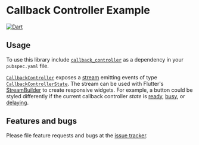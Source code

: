 
# Callback Controller Example

[![Dart](https://github.com/simphotonics/callback_controller/actions/workflows/dart.yml/badge.svg)](https://github.com/simphotonics/callback_controller/actions/workflows/dart.yml)

## Usage

To use this library include [`callback_controller`][callback_controller]
as a dependency in your `pubspec.yaml` file.


[`CallbackController`][CallbackController] exposes a [stream] emitting events of
type [`CallbackControllerState`][CallbackControllerState].
The stream can be used
with Flutter's [StreamBuilder] to create responsive widgets. For example, a
button could be styled differently if the current callback controller *state* is
[ready][ready], [busy][busy], or [delaying][delaying].




## Features and bugs

Please file feature requests and bugs at the [issue tracker].


<!-- Links -->

[issue tracker]: https://github.com/simphotonics/callback_controller/issues

[example]: https://github.com/simphotonics/callback_controller/tree/main/example

[callback_controller]: https://pub.dev/packages/callback_controller

[CallbackController]: https://pub.dev/documentation/callback_controller/latest/callback_controller/CallbackController-class.html

[CallbackControllerState]: https://pub.dev/documentation/callback_controller/latest/callback_controller/CallbackControllerState.html

[CallbackLimiter]: https://pub.dev/documentation/callback_controller/latest/callback_controller/CallbackLimiter-class.html

[CallbackDelayer]: https://pub.dev/documentation/callback_controller/latest/callback_controller/CallbackDelayer-class.html

[stream]: https://pub.dev/documentation/callback_controller/latest/callback_controller/CallbackController/stream.html

[StreamBuilder]: https://api.flutter.dev/flutter/widgets/StreamBuilder-class.html

[ready]:https://pub.dev/documentation/callback_controller/latest/callback_controller/ready-constant.html

[busy]: https://pub.dev/documentation/callback_controller/latest/callback_controller/busy-constant.html

[delaying]:https://pub.dev/documentation/callback_controller/latest/callback_controller/delaying-constant.html